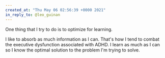 ```yaml
---
created_at: "Thu May 06 02:56:39 +0000 2021"
in_reply_to: @leo_guinan
---
```


One thing that I try to do is to optimize for learning.

I like to absorb as much information as I can. That's how I tend to combat the executive dysfunction associated with ADHD. I learn as much as I can so I know the optimal solution to the problem I'm trying to solve.